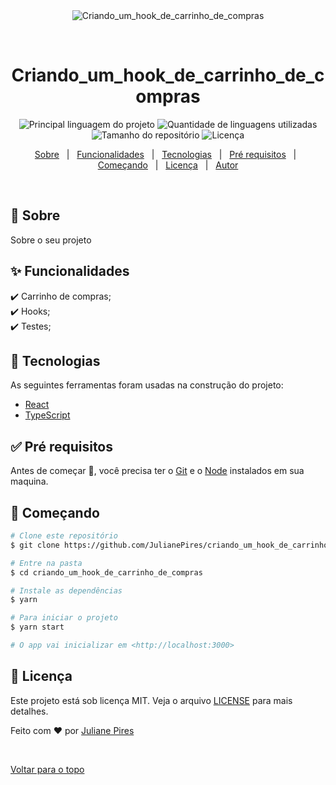 <div align="center" id="top"> 
  <img src="./.github/app.gif" alt="Criando_um_hook_de_carrinho_de_compras" />

  &#xa0;

  <!-- <a href="https://criando_um_hook_de_carrinho_de_compras.netlify.com">Demo</a> -->
</div>

<h1 align="center">Criando_um_hook_de_carrinho_de_compras</h1>

<p align="center">
  <img alt="Principal linguagem do projeto" src="https://img.shields.io/github/languages/top/JulianePires/criando_um_hook_de_carrinho_de_compras?color=56BEB8">

  <img alt="Quantidade de linguagens utilizadas" src="https://img.shields.io/github/languages/count/JulianePires/criando_um_hook_de_carrinho_de_compras?color=56BEB8">

  <img alt="Tamanho do repositório" src="https://img.shields.io/github/repo-size/JulianePires/criando_um_hook_de_carrinho_de_compras?color=56BEB8">

  <img alt="Licença" src="https://img.shields.io/github/license/JulianePires/criando_um_hook_de_carrinho_de_compras?color=56BEB8">

  <!-- <img alt="Github issues" src="https://img.shields.io/github/issues/JulianePires/criando_um_hook_de_carrinho_de_compras?color=56BEB8" /> -->

  <!-- <img alt="Github forks" src="https://img.shields.io/github/forks/JulianePires/criando_um_hook_de_carrinho_de_compras?color=56BEB8" /> -->

  <!-- <img alt="Github stars" src="https://img.shields.io/github/stars/JulianePires/criando_um_hook_de_carrinho_de_compras?color=56BEB8" /> -->
</p>

<!-- Status -->

<!-- <h4 align="center"> 
	🚧  Criando_um_hook_de_carrinho_de_compras 🚀 Em construção...  🚧
</h4> 

<hr> -->

<p align="center">
  <a href="#dart-sobre">Sobre</a> &#xa0; | &#xa0; 
  <a href="#sparkles-funcionalidades">Funcionalidades</a> &#xa0; | &#xa0;
  <a href="#rocket-tecnologias">Tecnologias</a> &#xa0; | &#xa0;
  <a href="#white_check_mark-pré-requesitos">Pré requisitos</a> &#xa0; | &#xa0;
  <a href="#checkered_flag-começando">Começando</a> &#xa0; | &#xa0;
  <a href="#memo-licença">Licença</a> &#xa0; | &#xa0;
  <a href="https://github.com/JulianePires" target="_blank">Autor</a>
</p>

<br>

## :dart: Sobre ##

Sobre o seu projeto

## :sparkles: Funcionalidades ##

:heavy_check_mark: Carrinho de compras;\
:heavy_check_mark: Hooks;\
:heavy_check_mark: Testes;

## :rocket: Tecnologias ##

As seguintes ferramentas foram usadas na construção do projeto:

- [React](https://pt-br.reactjs.org/)
- [TypeScript](https://www.typescriptlang.org/)

## :white_check_mark: Pré requisitos ##

Antes de começar :checkered_flag:, você precisa ter o [Git](https://git-scm.com) e o [Node](https://nodejs.org/en/) instalados em sua maquina.

## :checkered_flag: Começando ##

```bash
# Clone este repositório
$ git clone https://github.com/JulianePires/criando_um_hook_de_carrinho_de_compras

# Entre na pasta
$ cd criando_um_hook_de_carrinho_de_compras

# Instale as dependências
$ yarn

# Para iniciar o projeto
$ yarn start

# O app vai inicializar em <http://localhost:3000>
```

## :memo: Licença ##

Este projeto está sob licença MIT. Veja o arquivo [LICENSE](LICENSE.md) para mais detalhes.


Feito com :heart: por <a href="https://github.com/JulianePires" target="_blank">Juliane Pires</a>

&#xa0;

<a href="#top">Voltar para o topo</a>
